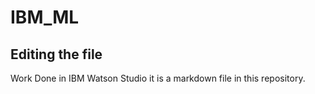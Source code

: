 # IBM_ML
## Editing the file
Work Done in IBM Watson Studio
it is a markdown file in this repository.
